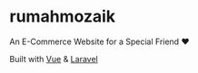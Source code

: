 # rumahmozaik
An E-Commerce Website for a Special Friend :heart:

Built with [Vue](https://vuejs.org) & [Laravel](https://laravel.com)
